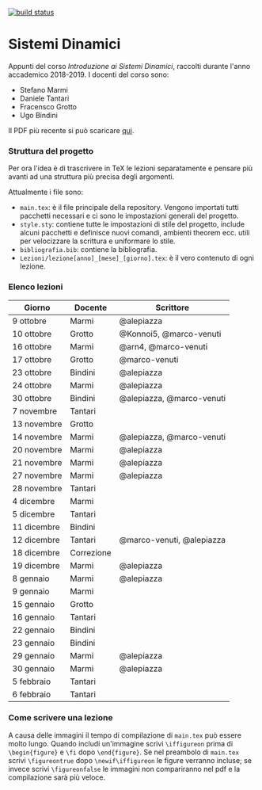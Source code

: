 [![build status](https://gitlab.com/marco-venuti/sistemi-dinamici/badges/master/build.svg)](https://gitlab.com/marco-venuti/sistemi-dinamici/-/jobs/artifacts/master/raw/Sistemi-Dinamici.pdf?job=compile_pdf)
# Sistemi Dinamici
Appunti del corso _Introduzione ai Sistemi Dinamici_, raccolti durante l'anno accademico 2018-2019. I docenti del corso sono:
* Stefano Marmi
* Daniele Tantari
* Fracensco Grotto
* Ugo Bindini

Il PDF più recente si può scaricare [qui](https://gitlab.com/marco-venuti/sistemi-dinamici/-/jobs/artifacts/master/raw/Sistemi-Dinamici.pdf?job=compile_pdf).

### Struttura del progetto
Per ora l'idea è di trascrivere in TeX le lezioni separatamente e pensare più avanti ad una struttura più precisa degli argomenti.

Attualmente i file sono:
* `main.tex`: è il file principale della repository. Vengono importati tutti pacchetti necessari e ci sono le impostazioni generali del progetto.
* `style.sty`: contiene tutte le impostazioni di stile del progetto, include alcuni pacchetti e definisce nuovi comandi, ambienti theorem ecc. utili per velocizzare la scrittura e uniformare lo stile.
* `bibliografia.bib`: contiene la bibliografia.
* `Lezioni/lezione[anno]_[mese]_[giorno].tex`: è il vero contenuto di ogni lezione.

### Elenco lezioni
| **Giorno**  | **Docente** | **Scrittore**             |
|-------------|-------------|---------------------------|
| 9 ottobre   | Marmi       | @alepiazza                |
| 10 ottobre  | Grotto      | @Konnoi5, @marco-venuti   |
| 16 ottobre  | Marmi       | @arn4, @marco-venuti      |
| 17 ottobre  | Grotto      | @marco-venuti             |
| 23 ottobre  | Bindini     | @alepiazza                |
| 24 ottobre  | Marmi       | @alepiazza                |
| 30 ottobre  | Bindini     | @alepiazza, @marco-venuti |
| 7 novembre  | Tantari     |                           |
| 13 novembre | Grotto      |                           |
| 14 novembre | Marmi       | @alepiazza, @marco-venuti |
| 20 novembre | Marmi       | @alepiazza                |
| 21 novembre | Marmi       | @alepiazza                |
| 27 novembre | Marmi       | @alepiazza                |
| 28 novembre | Tantari     |                           |
| 4 dicembre  | Marmi       |                           |
| 5 dicembre  | Tantari     |                           |
| 11 dicembre | Bindini     |                           |
| 12 dicembre | Tantari     | @marco-venuti, @alepiazza |
| 18 dicembre | Correzione  |                           |
| 19 dicembre | Marmi       | @alepiazza                |
| 8 gennaio   | Marmi       | @alepiazza                |
| 9 gennaio   | Marmi       |                           |
| 15 gennaio  | Grotto      |                           |
| 16 gennaio  | Tantari     |                           |
| 22 gennaio  | Bindini     |                           |
| 23 gennaio  | Bindini     |                           |
| 29 gennaio  | Marmi       | @alepiazza                |
| 30 gennaio  | Marmi       | @alepiazza                |
| 5 febbraio  | Tantari     |                           |
| 6 febbraio  | Tantari     |                           |

### Come scrivere una lezione
A causa delle immagini il tempo di compilazione di `main.tex` può essere molto lungo. Quando includi un'immagine scrivi `\iffigureon` prima di `\begin{figure}` e `\fi` dopo `\end{figure}`. Se nel preambolo di `main.tex` scrivi `\figureontrue` dopo `\newif\iffigureon` le figure verranno incluse; se invece scrivi `\figureonfalse` le immagini non compariranno nel pdf e la compilazione sarà più veloce.
